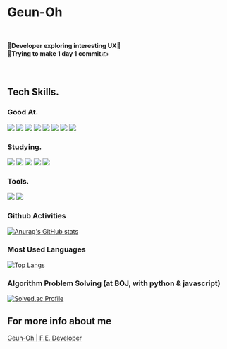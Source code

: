 # Geun-Oh
  
  <br />
  
 🌈**Developer exploring interesting UX**🧭 <br />
 🧐**Trying to make 1 day 1 commit**✍️
  
  <br />

## Tech Skills.

### Good At.

<img src="https://img.shields.io/badge/Typescript-3178C6?style=flat-square&logo=Typescript&logoColor=white"/></a> 
<img src="https://img.shields.io/badge/Python-3776AB?style=flat-square&logo=Python&logoColor=white" /></a>
<img src="https://img.shields.io/badge/React-61DAFB?style=flat-square&logo=React&logoColor=white"/></a> 
<img src="https://img.shields.io/badge/Redux-764ABC?style=flat-square&logo=Redux&logoColor=white" /></a>
<img src="https://img.shields.io/badge/Stroybook-FF4785?style=flat-square&logo=Storybook&logoColor=white" /></a>
<img src="https://img.shields.io/badge/AWS-232F3E?style=flat-square&logo=Amazon-AWS&logoColor=white" /></a>
<img src="https://img.shields.io/badge/GitHub Actions-2088FF?style=flat-square&logo=GitHub Actions&logoColor=white" /></a>
<img src="https://img.shields.io/badge/Styled Components-DB7093?style=flat-square&logo=styled-components&logoColor=white" /></a>

### Studying.

<img src="https://img.shields.io/badge/Next-000000?style=flat-square&logo=Next.js&logoColor=white" /></a> 
<img src="https://img.shields.io/badge/Node-339933?style=flat-square&logo=Node.js&logoColor=white" /></a> 
<img src="https://img.shields.io/badge/Svelte-FF3E00?style=flat-square&logo=Svelte&logoColor=white" /></a>
<img src="https://img.shields.io/badge/Nest-E0234E?style=flat-square&logo=NestJS&logoColor=white"/></a>
<img src="https://img.shields.io/badge/Jest-C21325?style=flat-square&logo=Jest&logoColor=white"/></a>

### Tools.

<img src="https://img.shields.io/badge/Figma-F24E1E?style=flat-square&logo=Figma&logoColor=white"/></a> <img src="https://img.shields.io/badge/Notion-000000?style=flat-square&logo=Notion&logoColor=white"/></a>

### Github Activities

[![Anurag's GitHub stats](https://github-readme-stats.vercel.app/api?username=Geun-Oh&theme=cobalt)](https://github.com/anuraghazra/github-readme-stats)

### Most Used Languages

[![Top Langs](https://github-readme-stats.vercel.app/api/top-langs/?username=Geun-Oh&langs_count=10&layout=compact&theme=cobalt)](https://github.com/Geun-Oh/Geun-Oh)

### Algorithm Problem Solving (at BOJ, with python & javascript)

[![Solved.ac Profile](http://mazassumnida.wtf/api/v2/generate_badge?boj=kandy1002)](https://solved.ac/kandy1002/)

## For more info about me
[Geun-Oh | F.E. Developer](https://patch-strand-bb8.notion.site/F-E-Developer-7d29ae91483c4c4392d7efd31984550c)

<!---
Geun-Oh/Geun-Oh is a ✨ special ✨ repository because its `README.md` (this file) appears on your GitHub profile.
You can click the Preview link to take a look at your changes.
--->
